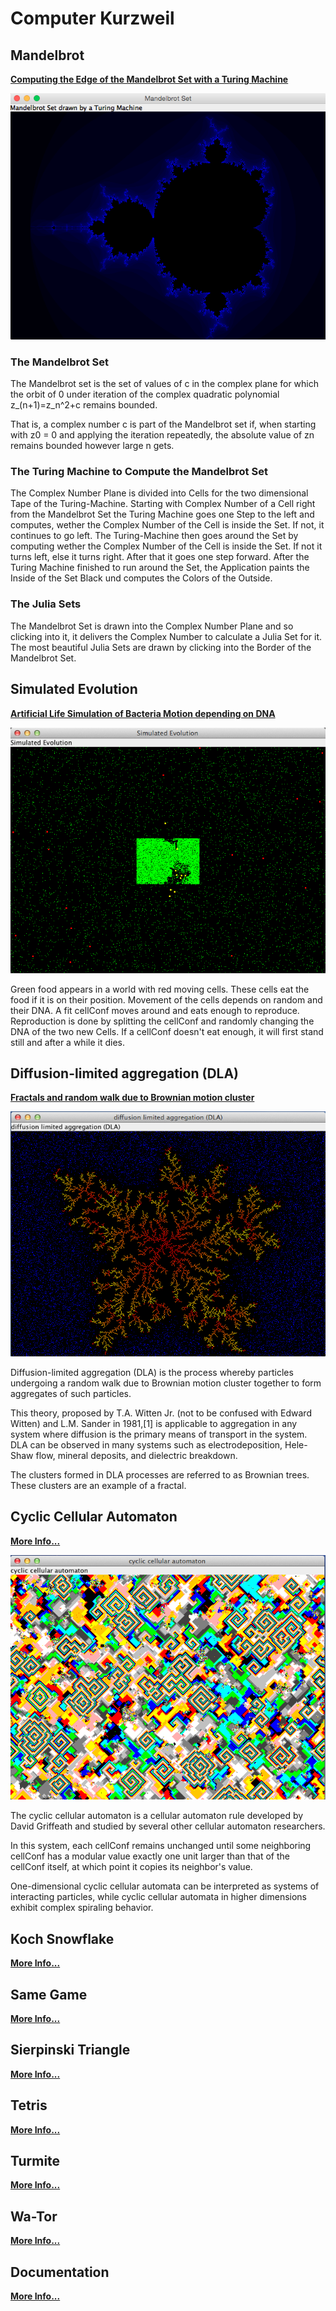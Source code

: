 # Computer Kurzweil

## Mandelbrot

**[Computing the Edge of the Mandelbrot Set with a Turing Machine](mandelbrot/README.md)**

![Computing the Area outside the Mandelbrot Set](mandelbrot/src/main/resources/img/screen03.png)

### The Mandelbrot Set

The Mandelbrot set is the set of values of c in the complex plane for which the orbit of 0 
under iteration of the complex quadratic polynomial z_(n+1)=z_n^2+c remains bounded.

That is, a complex number c is part of the Mandelbrot set if, when starting with z0 = 0 
and applying the iteration repeatedly, the absolute value of zn remains bounded 
however large n gets. 

### The Turing Machine to Compute the Mandelbrot Set
The Complex Number Plane is divided into Cells for the two dimensional Tape of the Turing-Machine.
Starting with Complex Number of a Cell right from the Mandelbrot Set the Turing Machine goes one Step to the left and computes, wether the Complex Number of the Cell is inside the Set. If not, it continues to go left.
The Turing-Machine then goes around the Set by computing wether the Complex Number of the Cell is inside the Set. If not it turns left, else it turns right. After that it goes one step forward.
After the Turing Machine finished to run around the Set, the Application paints the Inside of the Set Black und computes the Colors of the Outside.

### The Julia Sets
The Mandelbrot Set is drawn into the Complex Number Plane and so clicking into it, it delivers the Complex Number to calculate a Julia Set for it.
The most beautiful Julia Sets are drawn by clicking into the Border of the Mandelbrot Set.


## Simulated Evolution

**[Artificial Life Simulation of Bacteria Motion depending on DNA](simulated-evolution/README.md)**

![Early Screen](simulated-evolution/src/main/resources/img/screen1.png)

Green food appears in a world with red moving cells. These cells eat the food if it is on their position.
Movement of the cells depends on random and their DNA. A fit cellConf moves around and eats enough to reproduce.
Reproduction is done by splitting the cellConf and randomly changing the DNA of the two new Cells.
If a cellConf doesn't eat enough, it will first stand still and after a while it dies.


## Diffusion-limited aggregation (DLA) 

**[Fractals and random walk due to Brownian motion cluster](diffusion-limited-aggregation/README.md)**

![The Dendrite after a while](diffusion-limited-aggregation/src/main/resources/img/screen2.png)

Diffusion-limited aggregation (DLA) is the process whereby particles undergoing a random walk due to Brownian motion cluster together to form aggregates of such particles.

This theory, proposed by T.A. Witten Jr. (not to be confused with Edward Witten) and L.M. Sander in 1981,[1] is applicable to aggregation
in any system where diffusion is the primary means of transport in the system. DLA can be observed in many systems such as electrodeposition,
Hele-Shaw flow, mineral deposits, and dielectric breakdown.

The clusters formed in DLA processes are referred to as Brownian trees. These clusters are an example of a fractal.



## Cyclic Cellular Automaton

**[More Info...](cyclic-cellular-automaton/README.md)**

![Later Screen](cyclic-cellular-automaton/src/main/resources/img/screen2.png)

The cyclic cellular automaton is a cellular automaton rule developed by David Griffeath and studied by several other cellular automaton researchers.

In this system, each cellConf remains unchanged until some neighboring cellConf has a modular value exactly one unit larger than that of the cellConf itself, at which point it copies its neighbor's value.

One-dimensional cyclic cellular automata can be interpreted as systems of interacting particles, while cyclic cellular automata in higher dimensions exhibit complex spiraling behavior.

## Koch Snowflake
**[More Info...](koch-snowflake/README.md)**

## Same Game
**[More Info...](samegame/README.md)**

## Sierpinski Triangle
**[More Info...](sierpinski-triangle/README.md)**

## Tetris
**[More Info...](tetris/README.md)**

## Turmite
**[More Info...](turmite/README.md)**

## Wa-Tor
**[More Info...](wator/README.md)**

## Documentation
**[More Info...](docs/README.md)**

